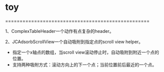 toy
===


==================================================

1、ComplexTableHeader一个动作有点复杂的header。


2、JCAdsorbScrollView一个自动吸附到指定点的scroll view helper。

 - 指定一个x轴点的数组，当scroll view滚动停止时，自动吸附到附近一个点的位置。
 - 支持两种吸附方式：滚动方向上的下一个点；当前位置前后最近的一个点。






